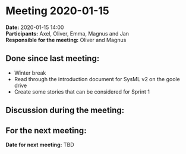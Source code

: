 # Meeting 2020-01-15

**Date:** 2020-01-15  14:00  
**Participants:** Axel, Oliver, Emma, Magnus and Jan  
**Responsible for the meeting:** Oliver and Magnus


## Done since last meeting: 
* Winter break
* Read through the introduction document for SysML v2 on the goole drive
* Create some stories that can be considered for Sprint 1

## Discussion during the meeting:



## For the next meeting:



**Date for next meeting:** TBD
